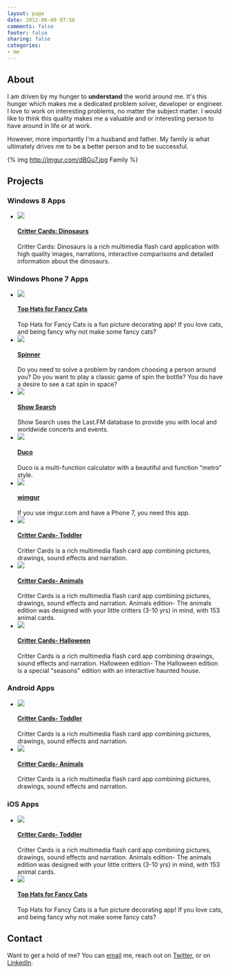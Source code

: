```yaml
---
layout: page
date: 2012-06-08 07:56
comments: false
footer: false
sharing: false
categories: 
- me
---
```



About
------

I am driven by my hunger to **understand** the world around me. It's this hunger which makes me a dedicated problem solver, developer or engineer.
I love to work on interesting problems, no matter the subject matter.  I would like to think this quality makes me a valuable and or interesting
person to have around in life or at work. 

However, more importantly I'm a husband and father. My family is what ultimately drives me to be a better person and to be successful.

{% img http://imgur.com/dBGu7.jpg Family %}

Projects
------



### Windows 8 Apps

<ul class="media-list">
  <li class="media">
    <a class="alignleft" href="#">
      <img class="media-object" src="http://wscont1.apps.microsoft.com/winstore/1x/06b3c429-30c6-4981-bf4a-aa0c85e9f942/Icon.83114.png">
    </a>
    <div class="media-body">
      <a href="http://apps.microsoft.com/windows/en-us/app/critter-cards-dinosaurs/2c2fd0cd-e7d8-466a-a8cd-69e6d1d0fb47"><h4 class="media-heading">Critter Cards: Dinosaurs</h4></a>
      Critter Cards: Dinosaurs is a rich multimedia flash card application with high quality images, narrations, interactive comparisons and detailed information about the dinosaurs.
    </div>
  </li>
</ul>


### Windows Phone 7 Apps

<ul class="media-list">
  <li class="media">
    <a class="alignleft" href="#">
      <img class="media-object" src="http://cdn.marketplaceimages.windowsphone.com/v8/images/8a49ef5c-a403-4dbf-8534-2b7775040a8b?imageType=ws_icon_large">
    </a>
    <div class="media-body">
      <a href="http://www.windowsphone.com/en-us/apps/8aba2388-4037-427c-9a85-bbfc15488bcd"><h4 class="media-heading">Top Hats for Fancy Cats</h4></a>
    Top Hats for Fancy Cats is a fun picture decorating app! If you love cats, and being fancy
    why not make some fancy cats?
    </div>
  </li>
    <li class="media">
      <a class="alignleft" href="#">
        <img class="media-object" src="http://cdn.marketplaceimages.windowsphone.com/v8/images/5c3c73ca-00d9-4e93-a2a7-43deac1ec304?imageType=ws_icon_large">
      </a>
      <div class="media-body">
        <a href="http://www.windowsphone.com/en-us/apps/828e33b5-cf90-49e5-9715-fa2bdbc8a5ce"><h4 class="media-heading">Spinner</h4></a>
        Do you need to solve a problem by random choosing a person around you? Do you want to play a classic game of spin the bottle? You do have a desire to see a cat spin in space?
      </div>
    </li>
      <li class="media">
        <a class="alignleft" href="#">
          <img class="media-object" src="http://cdn.marketplaceimages.windowsphone.com/v8/images/7c27fb96-f512-472f-8e1b-b570f20290c1?imageType=ws_icon_large">
        </a>
        <div class="media-body">
          <a href="http://www.windowsphone.com/en-us/apps/4792b654-489f-e011-986b-78e7d1fa76f8"><h4 class="media-heading">Show Search</h4></a>
          Show Search uses the Last.FM database to provide you with local and worldwide concerts and events.
        </div>
      </li>
        <li class="media">
          <a class="alignleft" href="#">
            <img class="media-object" src="http://cdn.marketplaceimages.windowsphone.com/v8/images/1bb10561-a795-43e8-b7c3-9639b2dfb9b5?imageType=ws_icon_large">
          </a>
          <div class="media-body">
            <a href="http://www.windowsphone.com/en-us/apps/52c1ceed-5fb1-e011-a53c-78e7d1fa76f8"><h4 class="media-heading">Duco</h4></a>
            Duco is a multi-function calculator with a beautiful and function "metro" style.
          </div>
        </li>
          <li class="media">
            <a class="alignleft" href="#">
              <img class="media-object" src="http://cdn.marketplaceimages.windowsphone.com/v8/images/1e1d637d-d593-4078-9341-e801506188d9?imageType=ws_icon_large">
            </a>
            <div class="media-body">
              <a href="http://www.windowsphone.com/en-us/apps/a1756727-669d-4796-aeb7-d82f98982245"><h4 class="media-heading">wimgur</h4></a>
               If you use imgur.com and have a Phone 7, you need this app.
            </div>
          </li>
            <li class="media">
              <a class="alignleft" href="#">
                <img class="media-object" src="http://cdn.marketplaceimages.windowsphone.com/v8/images/92f52fd1-01af-4a89-8394-3d20b5cf7988?imageType=ws_icon_large">
              </a>
              <div class="media-body">
                <a href="http://www.windowsphone.com/en-us/apps/b474228c-e9d1-4fed-be5a-34025e52162b"><h4 class="media-heading">Critter Cards- Toddler</h4></a>
                Critter Cards is a rich multimedia flash card app combining pictures, drawings, sound effects and narration.
              </div>
            </li>
              <li class="media">
                <a class="alignleft" href="#">
                  <img class="media-object" src="http://cdn.marketplaceimages.windowsphone.com/v8/images/c35282d2-f661-4132-9115-8b59e821d673?imageType=ws_icon_large">
                </a>
                <div class="media-body">
                  <a href="http://www.windowsphone.com/en-us/apps/ada3344e-8e31-42de-9671-44ed888684ce"><h4 class="media-heading">Critter Cards- Animals</h4></a>
                    Critter Cards is a rich multimedia flash card app combining pictures, drawings, sound effects and narration.  Animals edition- The animals edition was designed with your little critters (3-10 yrs) in mind, with 153 animal cards.
                </div>
              </li>
                <li class="media">
                  <a class="alignleft" href="#">
                    <img class="media-object" src="http://cdn.marketplaceimages.windowsphone.com/v8/images/6ce0c328-024e-4c95-8adf-e3094ee728ed?imageType=ws_icon_large">
                  </a>
                  <div class="media-body">
                    <a href="http://www.windowsphone.com/en-us/apps/9f3fe557-566b-46f5-8297-9af79c8f3297"><h4 class="media-heading">Critter Cards- Halloween</h4></a>
                    Critter Cards is a rich multimedia flash card app combining drawings, sound effects and narration.
                    Halloween edition- The Halloween edition is a special "seasons" edition with an interactive haunted house.
                  </div>
                </li>
</ul>

### Android Apps
<ul class="media-list">
  <li class="media">
    <a class="alignleft" href="#">
      <img class="media-object" src="http://cdn.marketplaceimages.windowsphone.com/v8/images/92f52fd1-01af-4a89-8394-3d20b5cf7988?imageType=ws_icon_large">
    </a>
    <div class="media-body">
      <a href="https://play.google.com/store/apps/details?id=critter.cards"><h4 class="media-heading">Critter Cards- Toddler</h4></a>
      Critter Cards is a rich multimedia flash card app combining pictures, drawings, sound effects and narration.
    </div>
  </li>
    <li class="media">
      <a class="alignleft" href="#">
        <img class="media-object" src="http://cdn.marketplaceimages.windowsphone.com/v8/images/c35282d2-f661-4132-9115-8b59e821d673?imageType=ws_icon_large">
      </a>
      <div class="media-body">
        <a href="https://play.google.com/store/apps/details?id=Critter.Cards.Animals"><h4 class="media-heading">Critter Cards- Animals</h4></a>
       Critter Cards is a rich multimedia flash card app combining pictures, drawings, sound effects and narration.
      </div>
    </li>
</ul>


### iOS Apps

<ul class="media-list">
  <li class="media">
    <a class="alignleft" href="#">
      <img class="media-object" src="http://cdn.marketplaceimages.windowsphone.com/v8/images/92f52fd1-01af-4a89-8394-3d20b5cf7988?imageType=ws_icon_large">
    </a>
    <div class="media-body">
      <a href="http://itunes.apple.com/us/app/critter-cards-toddler/id538458540?ls=1&mt=8"><h4 class="media-heading">Critter Cards- Toddler</h4></a>
     Critter Cards is a rich multimedia flash card app combining pictures, drawings, sound effects and narration.  Animals edition- The animals edition was designed with your little critters (3-10 yrs) in mind, with 153 animal cards.
    </div>
  </li>
    <li class="media">
      <a class="alignleft" href="#">
        <img class="media-object" src="http://cdn.marketplaceimages.windowsphone.com/v8/images/8a49ef5c-a403-4dbf-8534-2b7775040a8b?imageType=ws_icon_large">
      </a>
      <div class="media-body">
        <a href="https://itunes.apple.com/us/app/top-hats-for-fancy-cats/id564025074?mt=8"><h4 class="media-heading">Top Hats for Fancy Cats</h4></a>
        Top Hats for Fancy Cats is a fun picture decorating app! If you love cats, and being fancy
        why not make some fancy cats?
      </div>
    </li>
</ul>

Contact
------
Want to get a hold of me? You can [email](mailto:bringking@gmail.com) me, reach out on [Twitter](https://twitter.com/TheBringKing), or on [LinkedIn](http://www.linkedin.com/in/bringking). 